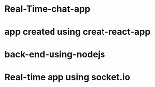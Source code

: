 # Real-Time-chat-app
# app created using creat-react-app
# back-end-using-nodejs
# Real-time app using socket.io



